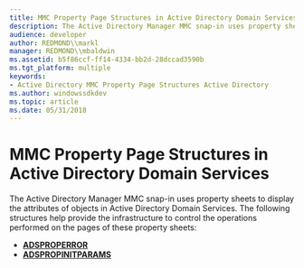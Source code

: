 ```yaml
---
title: MMC Property Page Structures in Active Directory Domain Services
description: The Active Directory Manager MMC snap-in uses property sheets to display the attributes of objects in Active Directory Domain Services.
audience: developer
author: REDMOND\\markl
manager: REDMOND\\mbaldwin
ms.assetid: b5f86ccf-ff14-4334-bb2d-28dccad3590b
ms.tgt_platform: multiple
keywords:
- Active Directory MMC Property Page Structures Active Directory
ms.author: windowssdkdev
ms.topic: article
ms.date: 05/31/2018
---
```


# MMC Property Page Structures in Active Directory Domain Services

The Active Directory Manager MMC snap-in uses property sheets to display the attributes of objects in Active Directory Domain Services. The following structures help provide the infrastructure to control the operations performed on the pages of these property sheets:

-   [**ADSPROPERROR**](/windows/desktop/api/Adsprop/ns-adsprop-_adsproperror)
-   [**ADSPROPINITPARAMS**](/windows/desktop/api/Adsprop/ns-adsprop-_adspropinitparams)

 

 




